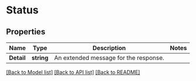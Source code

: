 # Status

## Properties

Name | Type | Description | Notes
------------ | ------------- | ------------- | -------------
**Detail** | **string** | An extended message for the response. | 

[[Back to Model list]](../README.md#documentation-for-models) [[Back to API list]](../README.md#documentation-for-api-endpoints) [[Back to README]](../README.md)


